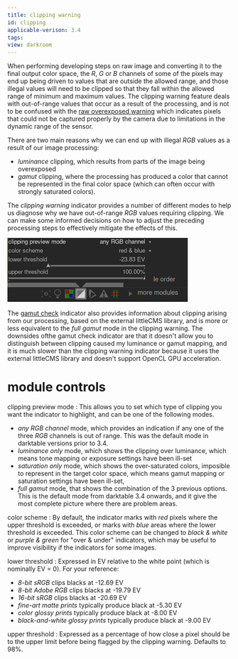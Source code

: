 ```yaml
---
title: clipping warning
id: clipping
applicable-verison: 3.4
tags: 
view: darkroom
---
```


When performing developing steps on raw image and converting it to the final output color space, the _R_, _G_ or _B_ channels of some of the pixels may end up being driven to values that are outside the allowed range, and those illegal values will need to be clipped so that they fall within the allowed range of minimum and maximum values. The clipping warning feature deals with out-of-range values that occur as a result of the processing, and is not to be confused with the [raw overexposed warning](raw-overexposed-warning.md) which indicates pixels that could not be captured properly by the camera due to limitations in the dynamic range of the sensor.

There are two main reasons why we can end up with illegal _RGB_ values as a result of our image processing: 

- _luminance_ clipping, which results from parts of the image being overexposed
- _gamut_ clipping, where the processing has produced a color that cannot be represented in the final color space (which can often occur with strongly saturated colors).

The _clipping warning_ indicator provides a number of different modes to help us diagnose why we have out-of-range _RGB_ values requiring clipping. We can make some informed decisions on how to adjust the preceding processing steps to effectively mitigate the effects of this.

![clipping-menu](./clipping/clipping-menu.png)

The [gamut check](gamut-check.md) indicator also provides information about clipping arising from our processing, based on the external littleCMS library, and is more or less equivalent to the _full gamut_ mode in the clipping warning. The downsides ofthe gamut check indicator are that it doesn't allow you to distinguish between clipping caused my luminance or gamut mapping, and it is much slower than the clipping warning indicator because it uses the external littleCMS library and doesn't support OpenCL GPU acceleration.

# module controls

clipping preview mode
: This allows you to set which type of clipping you want the indicator to highlight, and can be one of the following modes.

- _any RGB channel_ mode, which provides an indication if any one of the three _RGB_ channels is out of range. This was the default mode in darktable versions prior to 3.4.
- _luminance only_ mode, which shows the clipping over luminance, which means tone mapping or exposure settings have been ill-set
- _saturation only_ mode, which shows the over-saturated colors, imposible to represent in the target color space, which means gamut mapping or saturation settings have been ill-set,
- _full gamut_ mode, that shows the combination of the 3 previous options. This is the default mode from darktable 3.4 onwards, and it give the most complete picture where there are problem areas.

color scheme
: By default, the indicator marks with _red_ pixels where the upper threshold is exceeded, or marks with _blue_ areas where the lower threshold is exceeded. This color scheme can be changed to _black & white_ or _purple & green_ for "over & under" indicators, which may be useful to improve visibility if the indicators for some images.

lower threshold
: Expressed in EV relative to the white point (which is nominally EV = 0). For your reference:

- _8-bit sRGB_ clips blacks at -12.69 EV
- _8-bit Adobe RGB_ clips blacks at -19.79 EV
- _16-bit sRGB_ clips blacks at -20.69 EV
- _fine-art matte prints_ typically produce black at -5.30 EV
- _color glossy prints_ typically produce black at -8.00 EV
- _black-and-white glossy prints_ typically produce black at -9.00 EV

upper threshold
: Expressed as a percentage of how close a pixel should be to the upper limit before being flagged by the clipping warning. Defaults to 98%.

